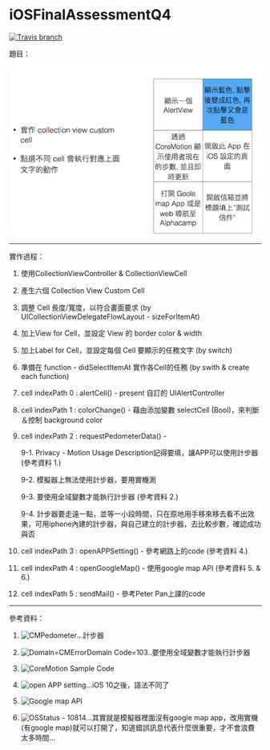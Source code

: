 # iOSFinalAssessmentQ4

[![Travis branch](https://img.shields.io/travis/rust-lang/rust/master.svg)]()

題目：

![](https://github.com/dan12411/iOSFinalAssessmentQ4/blob/master/%E8%9E%A2%E5%B9%95%E5%BF%AB%E7%85%A7%202016-12-02%20%E4%B8%8B%E5%8D%882.18.36.png)

---

實作過程：

1. 使用CollectionViewController & CollectionViewCell

2. 產生六個 Collection View Custom Cell

3. 調整 Cell 長度/寬度，以符合畫面要求 (by UICollectionViewDelegateFlowLayout - sizeForItemAt)

4. 加上View for Cell，並設定 View 的 border color & width

5. 加上Label for Cell，並設定每個 Cell 要顯示的任務文字 (by switch)

6. 準備在 function - didSelectItemAt 實作各Cell的任務 (by swith & create each function)

7. cell indexPath 0 : alertCell() - present 自訂的 UIAlertController

8. cell indexPath 1 : colorChange() - 藉由添加變數 selectCell (Bool)，來判斷＆控制 background color

9. cell indexPath 2 : requestPedometerData() - 
    
    9-1. Privacy - Motion Usage Description記得要填，讓APP可以使用計步器 (參考資料 1.)

    9-2. 模擬器上無法使用計步器，要用實機測

    9-3. 要使用全域變數才能執行計步器 (參考資料 2.)

    9-4. 計步器要走遠一點，並等一小段時間，只在原地用手移來移去看不出效果，可用iphone內建的計步器，與自己建立的計步器，去比較步數，確認成功與否

10. cell indexPath 3 : openAPPSetting() - 參考網路上的code (參考資料 4.)

11. cell indexPath 4 : openGoogleMap() - 使用google map API (參考資料 5. & 6.)

12. cell indexPath 5 : sendMail() - 參考Peter Pan上課的code

---

參考資料：

1. ![CMPedometer](http://stackoverflow.com/questions/38412977/cmpedometer-in-ios-10)...計步器

2. ![Domain=CMErrorDomain Code=103](http://stackoverflow.com/questions/28145158/what-does-cmerrordomain-error-103-mean-cmpedometer)..要使用全域變數才能執行計步器

3. ![CoreMotion Sample Code](https://github.com/shinobicontrols/iOS8-day-by-day/blob/master/35-coremotion/LocoMotion/LocoMotion/LiveViewController.swift)

4. ![open APP setting](http://stackoverflow.com/questions/39792745/ios-10-open-settings-crash)...iOS 10之後，語法不同了

5. ![Google map API](https://developers.google.com/maps/premium/ios-get-started)

6. ![OSStatus - 10814](https://www.osstatus.com/search/results?platform=all&framework=all&search=10814)...其實就是模擬器裡面沒有google map app，改用實機(有google map)就可以打開了，知道錯誤訊息代表什麼很重要，才不會浪費太多時間...


